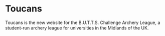 # Toucans

Toucans is the new website for the B.U.T.T.S. Challenge Archery League, a student-run archery league for universities in the Midlands of the UK.